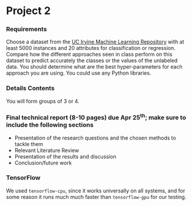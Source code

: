 # Project 2

### Requirements

Choose a dataset from the [UC Irvine Machine Learning Repository](https://archive.ics.uci.edu/ml/index.php) with at least 5000 instances and 20 attributes for classification or regression. Compare how the different approaches seen in class perform on this dataset to predict accurately the classes or the values of the unlabeled data. You should determine what are the best hyper-parameters for each approach you are using. You could use any Python libraries.

### Details Contents

You will form groups of 3 or 4.

### Final technical report (8-10 pages) due Apr 25<sup>th</sup>; make sure to include the following sections

- Presentation of the research questions and the chosen methods to tackle them
- Relevant Literature Review
- Presentation of the results and discussion
- Conclusion/future work

### TensorFlow

We used `tensorflow-cpu`, since it works universally on all systems, and for some reason it runs much much faster than `tensorflow-gpu` for our testing.
